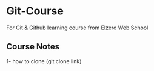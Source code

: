 # Git-Course
For Git &amp; Github learning course from Elzero Web School


## Course Notes
1- how to clone (git clone link)
